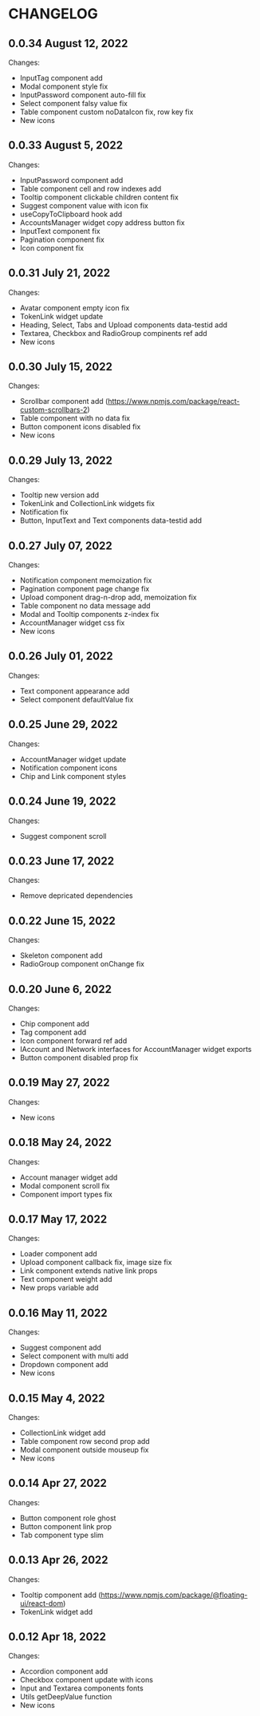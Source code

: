 # CHANGELOG

## 0.0.34 August 12, 2022

Changes:

-   InputTag component add
-   Modal component style fix
-   InputPassword component auto-fill fix
-   Select component falsy value fix
-   Table component custom noDataIcon fix, row key fix
-   New icons

## 0.0.33 August 5, 2022

Changes:

-   InputPassword component add
-   Table component cell and row indexes add
-   Tooltip component clickable children content fix
-   Suggest component value with icon fix
-   useCopyToClipboard hook add
-   AccountsManager widget copy address button fix
-   InputText component fix
-   Pagination component fix
-   Icon component fix

## 0.0.31 July 21, 2022

Changes:

-   Avatar component empty icon fix
-   TokenLink widget update
-   Heading, Select, Tabs and Upload components data-testid add
-   Textarea, Checkbox and RadioGroup compinents ref add
-   New icons

## 0.0.30 July 15, 2022

Changes:

-   Scrollbar component add (https://www.npmjs.com/package/react-custom-scrollbars-2)
-   Table component with no data fix
-   Button component icons disabled fix
-   New icons

## 0.0.29 July 13, 2022

Changes:

-   Tooltip new version add
-   TokenLink and CollectionLink widgets fix
-   Notification fix
-   Button, InputText and Text components data-testid add

## 0.0.27 July 07, 2022

Changes:

-   Notification component memoization fix
-   Pagination component page change fix
-   Upload component drag-n-drop add, memoization fix
-   Table component no data message add
-   Modal and Tooltip components z-index fix
-   AccountManager widget css fix
-   New icons

## 0.0.26 July 01, 2022

Changes:

-   Text component appearance add
-   Select component defaultValue fix

## 0.0.25 June 29, 2022

Changes:

-   AccountManager widget update
-   Notification component icons
-   Chip and Link component styles

## 0.0.24 June 19, 2022

Changes:

-   Suggest component scroll

## 0.0.23 June 17, 2022

Changes:

-   Remove depricated dependencies

## 0.0.22 June 15, 2022

Changes:

-   Skeleton component add
-   RadioGroup component onChange fix

## 0.0.20 June 6, 2022

Changes:

-   Chip component add
-   Tag component add
-   Icon component forward ref add
-   IAccount and INetwork interfaces for AccountManager widget exports
-   Button component disabled prop fix

## 0.0.19 May 27, 2022

Changes:

-   New icons

## 0.0.18 May 24, 2022

Changes:

-   Account manager widget add
-   Modal component scroll fix
-   Component import types fix

## 0.0.17 May 17, 2022

Changes:

-   Loader component add
-   Upload component callback fix, image size fix
-   Link component extends native link props
-   Text component weight add
-   New props variable add

## 0.0.16 May 11, 2022

Changes:

-   Suggest component add
-   Select component with multi add
-   Dropdown component add
-   New icons

## 0.0.15 May 4, 2022

Changes:

-   CollectionLink widget add
-   Table component row second prop add
-   Modal component outside mouseup fix
-   New icons

## 0.0.14 Apr 27, 2022

Changes:

-   Button component role ghost
-   Button component link prop
-   Tab component type slim

## 0.0.13 Apr 26, 2022

Changes:

-   Tooltip component add (https://www.npmjs.com/package/@floating-ui/react-dom)
-   TokenLink widget add

## 0.0.12 Apr 18, 2022

Changes:

-   Accordion component add
-   Checkbox component update with icons
-   Input and Textarea components fonts
-   Utils getDeepValue function
-   New icons
